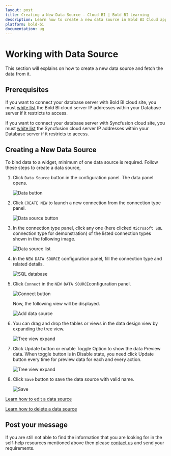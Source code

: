 ```yaml
---
layout: post
title: Creating a New Data Source – Cloud BI | Bold BI Learning
description: Learn how to create a new data source in Bold BI Cloud application to bind data with widgets in dashboard.
platform: bold-bi
documentation: ug
---
```

# Working with Data Source

This section will explains on how to create a new data source and fetch the data from it.

## Prerequisites

If you want to connect your database server with Bold BI cloud site, you must [white list](/cloud-bi/working-with-data-source/white-list-ip-address-bold-bi-cloud/) the Bold BI cloud server IP addresses within your Database server if it restricts to access.

If you want to connect your database server with Syncfusion cloud site, you must [white list](/cloud-bi/working-with-data-source/white-list-ip-address-syncfusion-cloud/) the Syncfusion cloud server IP addresses within your Database server if it restricts to access.

## Creating a New Data Source

To bind data to a widget, minimum of one data source is required.  Follow these steps to create a data source,

1. Click `Data Source` button in the configuration panel. The data panel opens.

   ![Data button](/static/assets/cloud/working-with-datasource/images/databutton.png)

2. Click `CREATE NEW` to launch a new connection from the connection type panel.

   ![Data source button](/static/assets/cloud/working-with-datasource/images/datasourcebutton.png)

3. In the connection type panel, click any one (here clicked `Microsoft SQL` connection type for demonstration) of the listed connection types shown in the following image.

   ![Data source list](/static/assets/cloud/working-with-datasource/images/datasourcelist.png)

4. In the `NEW DATA SOURCE` configuration panel, fill the connection type and related details.

   ![SQL database](/static/assets/cloud/working-with-datasource/images/sqldatabase.png)

5. Click `Connect` in the `NEW DATA SOURCE`configuration panel.

   ![Connect button](/static/assets/cloud/working-with-datasource/images/Connectbutton.png)
   
   Now, the following view will be displayed.
   
   ![Add data source](/static/assets/cloud/working-with-datasource/images/addeddatasource.png)

6. You can drag and drop the tables or views in the data design view by expanding the tree view.

   ![Tree view expand](/static/assets/cloud/working-with-datasource/images/treeviewexpand.png)

7. Click Update button or enable Toggle Option to show the data Preview data. When toggle button is in Disable state, you need click Update button every time for preview data for each and every action.

    ![Tree view expand](/static/assets/cloud/working-with-datasource/images/toggleoption.png)

8. Click `Save` button to save the data source with valid name.

   ![Save](/static/assets/cloud/working-with-datasource/images/finishbutton.png)

 [Learn how to edit a data source](/cloud-bi/working-with-data-source/editing-a-data-source/)

 [Learn how to delete a data source](/cloud-bi/working-with-data-source/deleting-a-data-source/)

## Post your message
If you are still not able to find the information that you are looking for in the self-help resources mentioned above then please [contact us](https://www.boldbi.com/contact) and send your requirements.